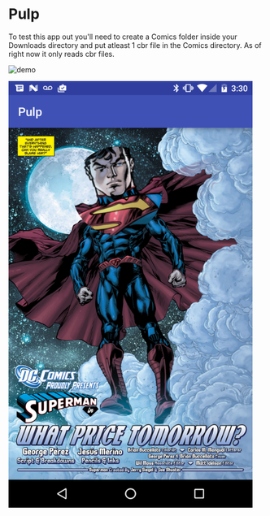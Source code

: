 # Pulp
To test this app out you'll need to create a Comics folder inside your Downloads directory and put atleast 1 cbr file in the Comics directory. 
As of right now it only reads cbr files.

![demo](Screenshots/Nexus_5X_Recording_20161105_1.gif)



<img src="Screenshots/Screenshot_20161118-153016.png" width="480" height="840" />
